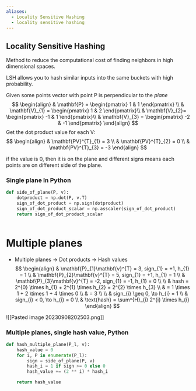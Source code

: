 ```yaml
---
aliases:
  - Locality Sensitive Hashing
  - locality sensitive hashing
---
```


## Locality Sensitive Hashing
Method to reduce the computational cost of finding neighbors in high dimensional spaces.

LSH allows you to hash similar inputs into the same buckets with high probability.


Given some points
vector with point P is perpendicular to the _plane_
$$
\begin{align}
& \mathbf{P} = \begin{pmatrix}
1 & 1
\end{pmatrix} \\
& \mathbf{V}_{1} = \begin{pmatrix}
1 & 2
\end{pmatrix}\\
& \mathbf{V}_{2}= \begin{pmatrix}
-1 & 1
\end{pmatrix}\\
& \mathbf{V}_{3} = \begin{pmatrix}
-2 & -1
\end{pmatrix}
\end{align}
$$
Get the dot product value for each V:
$$
\begin{align}
& \mathbf{PV}^{T}_{1} = 3 \\
& \mathbf{PV}^{T}_{2} = 0 \\
& \mathbf{PV}^{T}_{3} = -3
\end{align}
$$

if the value is 0, then it is on the plane and different signs means each points are on different side of the plane.

### Single plane In Python
```python
def side_of_plane(P, v):
	dotproduct = np.dot(P, v.T)
	sign_of_dot_product = np.sign(dotproduct)
	sign_of_dot_product_scalar = np.asscaler(sign_of_dot_product)
	return sign_of_dot_product_scalar
	
```

# Multiple planes
- Multiple planes -> Dot products -> Hash values
$$
\begin{align}
& \mathbf{P}_{1}\mathbf{v}^{T} = 3, sign_{1} = +1, h_{1} = 1  \\
& \mathbf{P}_{2}\mathbf{v}^{T} = 5, sign_{1} = +1, h_{1} = 1  \\
& \mathbf{P}_{3}\mathbf{v}^{T} = -2, sign_{1} = -1, h_{1} = 0  \\ \\
& hash = 2^{0} \times h_{1} + 2^{1} \times h_{2} + 2^{2} \times h_{3}  \\
& = 1 \times 1 + 2 \times 1 + 4 \times 0 \\
& = 3 \\
\\
& sign_{i} \geq 0, \to h_{i} = 1  \\
& sign_{i} < 0, \to h_{i} = 0 \\
& \text{hash} = \sum^{H}_{i} 2^{i} \times h_{i}
\end{align}
$$

![[Pasted image 20230908202503.png]]


### Multiple planes, single hash value, Python

```python
def hash_multiple_plane(P_l, v):
	hash_value = 0
	for i, P in enumerate(P_l):
		sign = side_of_plane(P, v)
		hash_i = 1 if sign >= 0 else 0
		hash_value += (2 ** i) * hash_i

	return hash_value
```

